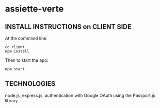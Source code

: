 # assiette-verte

## INSTALL INSTRUCTIONS on CLIENT SIDE

At the command line:

```
cd client
npm install
```

Then to start the app:

```
npm start
```

## TECHNOLOGIES

node.js, express.js, authentication with Google OAuth using the Passport.js library
